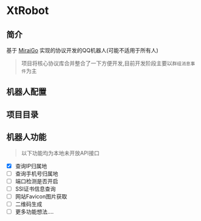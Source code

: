 # XtRobot
## 简介
基于 [MiraiGo](https://github.com/Mrs4s/MiraiGo) 实现的协议开发的QQ机器人(可能不适用于所有人)
> 项目将核心协议库合并整合了一下方便开发,目前开发阶段主要以`群组消息事件`为主

## 机器人配置

## 项目目录

## 机器人功能
> 以下功能均为本地未开放API接口
- [x] 查询IP归属地
- [ ] 查询手机号归属地
- [ ] 端口检测是否开启
- [ ] SSl证书信息查询
- [ ] 网站Favicon图片获取
- [ ] 二维码生成
- [ ] 更多功能想法....
